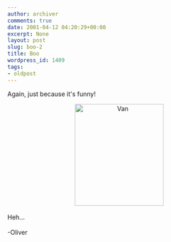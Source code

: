 ```yaml
---
author: archiver
comments: true
date: 2001-04-12 04:20:29+00:00
excerpt: None
layout: post
slug: boo-2
title: Boo
wordpress_id: 1409
tags:
- oldpost
---
```


Again, just because it's funny!<br /><center><img src="http://www.oliverweb.com/pics/bpa2001/vansleep.jpg" width=200 height=229 alt="Van"></center><br />Heh...<br /><br />-Oliver